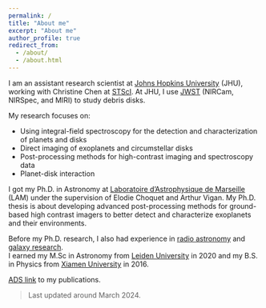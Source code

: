 ```yaml
---
permalink: /
title: "About me"
excerpt: "About me"
author_profile: true
redirect_from: 
  - /about/
  - /about.html
---
```


I am an assistant research scientist at [Johns Hopkins University](https://physics-astronomy.jhu.edu) (JHU), working with Christine Chen at [STScI](https://www.stsci.edu). At JHU, I use [JWST](https://webb.nasa.gov) (NIRCam, NIRSpec, and MIRI) to study debris disks. 

My research focuses on:
* Using integral-field spectroscopy for the detection and characterization of planets and disks
* Direct imaging of exoplanets and circumstellar disks
* Post-processing methods for high-contrast imaging and spectroscopy data
* Planet-disk interaction 

I got my Ph.D. in Astronomy at [Laboratoire d’Astrophysique de Marseille](https://www.lam.fr/?lang=en) (LAM) under the supervision of Elodie Choquet and Arthur Vigan. My Ph.D. thesis is about developing advanced post-processing methods for ground-based high contrast imagers to better detect and characterize exoplanets and their environments.

Before my Ph.D. research, I also had experience in [radio astronomy](https://ui.adsabs.harvard.edu/abs/2020A%26A...636A...3X/abstract) and [galaxy research](https://ui.adsabs.harvard.edu/abs/2016ApJ...824L..17X/abstract).  
I earned my M.Sc in Astronomy from [Leiden University](https://www.universiteitleiden.nl/en/science/astronomy) in 2020 and my B.S. in Physics from [Xiamen University](https://en.xmu.edu.cn) in 2016. 

[ADS link](https://ui.adsabs.harvard.edu/search/p_=0&q=orcid%3A0000-0002-6318-0104&sort=date%20desc%2C%20bibcode%20desc) to my publications.

> Last updated around March 2024.